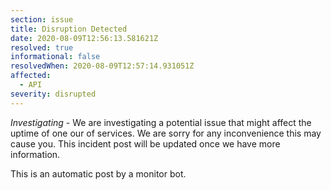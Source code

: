 ```yaml
---
section: issue
title: Disruption Detected
date: 2020-08-09T12:56:13.581621Z
resolved: true
informational: false
resolvedWhen: 2020-08-09T12:57:14.931051Z
affected:
  - API
severity: disrupted
---
```

*Investigating* - We are investigating a potential issue that might affect the uptime of one our of services. We are sorry for any inconvenience this may cause you. This incident post will be updated once we have more information.

This is an automatic post by a monitor bot.
        